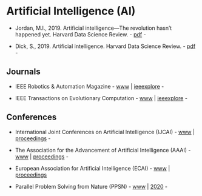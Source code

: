 # Artificial Intelligence (AI)

* Jordan, M.I., 2019. Artificial intelligence—The revolution hasn’t happened yet. Harvard Data Science Review. - [pdf](https://hdsr.mitpress.mit.edu/pub/wot7mkc1/) -

* Dick, S., 2019. Artificial intelligence. Harvard Data Science Review. - [pdf](https://hdsr.mitpress.mit.edu/pub/0aytgrau?readingCollection=72befc2a) -

## Journals

* IEEE Robotics & Automation Magazine - [www](https://www.ieee-ras.org/publications/ram) | [ieeexplore](https://ieeexplore.ieee.org/xpl/mostRecentIssue.jsp?punumber=100) -

* IEEE Transactions on Evolutionary Computation - [www](https://cis.ieee.org/publications/t-evolutionary-computation) | [ieeexplore](https://ieeexplore.ieee.org/xpl/RecentIssue.jsp?punumber=4235) -

## Conferences

* International Joint Conferences on Artificial Intelligence (IJCAI) - [www](https://www.ijcai.org/) | [proceedings](https://www.ijcai.org/past_proceedings) -

* The Association for the Advancement of Artificial Intelligence (AAAI) - [www](https://www.aaai.org/) | [proceedings](https://aaai.org/Library/AAAI/aaai-library.php) -

* European Association for Artificial Intelligence (ECAI) - [www](https://eurai.org/activities/ECAI_conferences) | [proceedings](https://eurai.org/library/ECAI_proceedings)

* Parallel Problem Solving from Nature (PPSN) - [www](https://ls11-www.cs.tu-dortmund.de/rudolph/ppsn) | [2020](https://ppsn2020.liacs.leidenuniv.nl/) -
